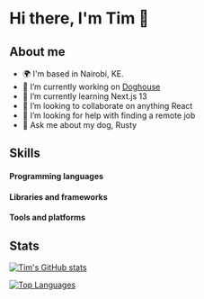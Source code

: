 # Hi there, I'm Tim 👋

## About me
- 🌍  I'm based in Nairobi, KE.
- 🔭 I’m currently working on [Doghouse](https://beta.doghouse.ke)
- 🌱 I’m currently learning Next.js 13
- 👯 I’m looking to collaborate on anything React
- 🤔 I’m looking for help with finding a remote job
- 💬 Ask me about my dog, Rusty

## Skills
#### Programming languages
#### Libraries and frameworks
#### Tools and platforms


## Stats
  [![Tim's GitHub stats](https://github-readme-stats-sigma-five.vercel.app/api?username=timonjagi&show_icons=true&theme=radical)](https://github.com/timonjagi/github-readme-stats)

  [![Top Languages](https://github-readme-stats-timonjagi.vercel.app/api/top-langs/?username=timonjagi&show_icons=true&theme=radical)](https://github.com/timonjagi/github-readme-stats)

